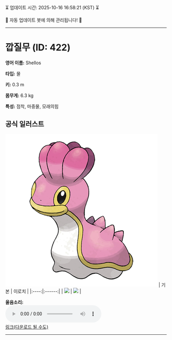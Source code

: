 
⏳ 업데이트 시간: 2025-10-16 16:58:21 (KST) ⏳

🤖 자동 업데이트 봇에 의해 관리됩니다! 🤖

---

# 깝질무 (ID: 422)
**영어 이름:** Shellos

**타입:** 물

**키:** 0.3 m

**몸무게:** 6.3 kg

**특성:** 점착, 마중물, 모래의힘

## 공식 일러스트
![](https://raw.githubusercontent.com/PokeAPI/sprites/master/sprites/pokemon/other/official-artwork/422.png)
| 기본 | 이로치 |
|:----:|:------:|
| <img src="http://play.pokemonshowdown.com/sprites/ani/shellos.gif" width="200"> | <img src="http://play.pokemonshowdown.com/sprites/ani-shiny/shellos.gif" width="200"> |

**울음소리:**<br><audio controls src="https://raw.githubusercontent.com/PokeAPI/cries/main/cries/pokemon/latest/422.ogg"></audio><br> [링크(다운로드 될 수도)](https://raw.githubusercontent.com/PokeAPI/cries/main/cries/pokemon/latest/422.ogg)


---
